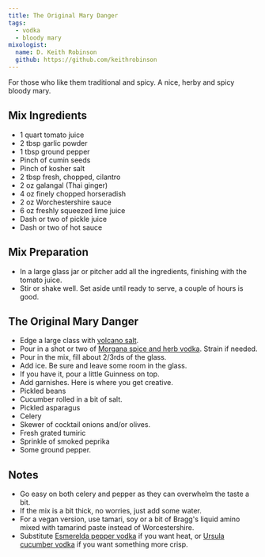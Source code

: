 ```yaml
---
title: The Original Mary Danger
tags:
  - vodka
  - bloody mary
mixologist:
  name: D. Keith Robinson
  github: https://github.com/keithrobinson
---
```


For those who like them traditional and spicy. A nice, herby and spicy bloody mary.

Mix Ingredients
-----------

* 1 quart tomato juice
* 2 tbsp garlic powder
* 1 tbsp ground pepper
* Pinch of cumin seeds
* Pinch of kosher salt
* 2 tbsp fresh, chopped, cilantro
* 2 oz galangal (Thai ginger)
* 4 oz finely chopped horseradish
* 2 oz Worchestershire sauce
* 6 oz freshly squeezed lime juice
* Dash or two of pickle juice
* Dash or two of hot sauce

Mix Preparation
-----------
* In a large glass jar or pitcher add all the ingredients, finishing with the tomato juice.
* Stir or shake well. Set aside until ready to serve, a couple of hours is good.

The Original Mary Danger
-----------

* Edge a large class with [volcano salt](http://www.the-mason-jar.com/extras/garnishes/volcano-salt.html).
* Pour in a shot or two of [Morgana spice and herb vodka](http://www.the-mason-jar.com/infusions/vodka/morgana.html). Strain if needed.
* Pour in the mix, fill about 2/3rds of the glass.
* Add ice. Be sure and leave some room in the glass.
* If you have it, pour a little Guinness on top.
* Add garnishes. Here is where you get creative.
 * Pickled beans
 * Cucumber rolled in a bit of salt.
 * Pickled asparagus
 * Celery
 * Skewer of cocktail onions and/or olives.
 * Fresh grated tumiric
 * Sprinkle of smoked peprika
 * Some ground pepper.


Notes
-----------

* Go easy on both celery and pepper as they can overwhelm the taste a bit.
* If the mix is a bit thick, no worries, just add some water.
* For a vegan version, use tamari, soy or a bit of Bragg's liquid amino mixed with tamarind paste instead of Worcestershire.
* Substitute [Esmerelda pepper vodka](http://www.the-mason-jar.com/infusions/vodka/esmerelda.html) if you want heat, or [Ursula cucumber vodka](http://www.the-mason-jar.com/infusions/vodka/ursula.html) if you want something more crisp.
